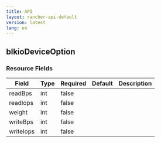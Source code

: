 ```yaml
---
title: API
layout: rancher-api-default
version: latest
lang: en
---
```


## blkioDeviceOption





### Resource Fields

Field | Type | Required | Default | Description
---|---|---|---|---
readBps | int | false |  | 
readIops | int | false |  | 
weight | int | false |  | 
writeBps | int | false |  | 
writeIops | int | false |  | 

